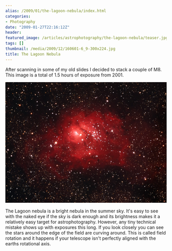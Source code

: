 ```yaml
---
alias: /2009/01/the-lagoon-nebula/index.html
categories:
- Photography
date: "2009-01-27T22:16:12Z"
header:
featured_image: /articles/astrophotography/the-lagoon-nebula/teaser.jpg
tags: []
thumbnail: /media/2009/12/160601-6_9-300x224.jpg
title: The Lagoon Nebula
---
```

After scanning in some of my old slides I decided to stack a couple of M8. This image is a total of 1.5 hours of exposure from 2001.


![](160601-6_9.jpg)


The Lagoon nebula is a bright nebula in the summer sky. It's easy to see with the naked eye if the sky is dark enough and its brightness makes it a relatively easy target for astrophotography. However, any tiny technical mistake shows up with exposures this long. If you look closely you can see the stars around the edge of the field are curving around. This is called field rotation and it happens if your telescope isn't perfectly aligned with the earths rotational axis.

